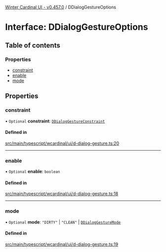 [Winter Cardinal UI - v0.457.0](../index.md) / DDialogGestureOptions

# Interface: DDialogGestureOptions

## Table of contents

### Properties

- [constraint](DDialogGestureOptions.md#constraint)
- [enable](DDialogGestureOptions.md#enable)
- [mode](DDialogGestureOptions.md#mode)

## Properties

### constraint

• `Optional` **constraint**: [`DDialogGestureConstraint`](../index.md#ddialoggestureconstraint)

#### Defined in

[src/main/typescript/wcardinal/ui/d-dialog-gesture.ts:20](https://github.com/winter-cardinal/winter-cardinal-ui/blob/v0.457.0/src/main/typescript/wcardinal/ui/d-dialog-gesture.ts#L20)

___

### enable

• `Optional` **enable**: `boolean`

#### Defined in

[src/main/typescript/wcardinal/ui/d-dialog-gesture.ts:18](https://github.com/winter-cardinal/winter-cardinal-ui/blob/v0.457.0/src/main/typescript/wcardinal/ui/d-dialog-gesture.ts#L18)

___

### mode

• `Optional` **mode**: ``"DIRTY"`` \| ``"CLEAN"`` \| [`DDialogGestureMode`](../index.md#ddialoggesturemode)

#### Defined in

[src/main/typescript/wcardinal/ui/d-dialog-gesture.ts:19](https://github.com/winter-cardinal/winter-cardinal-ui/blob/v0.457.0/src/main/typescript/wcardinal/ui/d-dialog-gesture.ts#L19)
